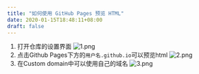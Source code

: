 ```yaml
---
title: "如何使用 GitHub Pages 预览 HTML"
date: 2020-01-15T18:48:11+08:00
draft: false
---
```

1. 打开仓库的设置界面
![1.png](https://i.loli.net/2020/01/15/OC8lMNsIhFEt2Gz.png)
1. 点击Github Pages下方的`用户名.github.io`可以预览html
![2.png](https://i.loli.net/2020/01/15/Mb7vQ1djYskS483.png)
3. 在Custom domain中可以使用自己的域名
![3.png](https://i.loli.net/2020/01/15/HtUIpxlvG3QOJSN.png)